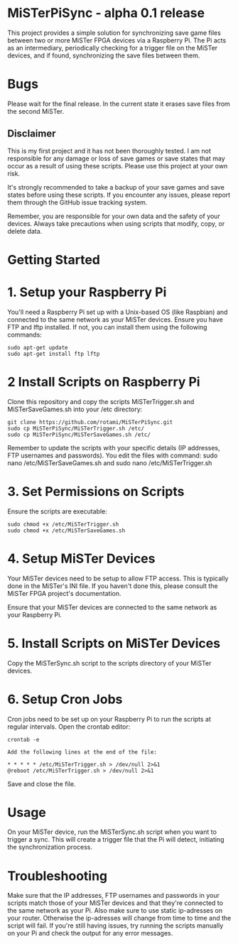 # MiSTerPiSync - alpha 0.1 release
This project provides a simple solution for synchronizing save game files between two or more MiSTer FPGA devices via a Raspberry Pi. The Pi acts as an intermediary, periodically checking for a trigger file on the MiSTer devices, and if found, synchronizing the save files between them.

# Bugs
Please wait for the final release. In the current state it erases save files from the second MiSTer. 

## Disclaimer
This is my first project and it has not been thoroughly tested. I am not responsible for any damage or loss of save games or save states that may occur as a result of using these scripts. Please use this project at your own risk.

It's strongly recommended to take a backup of your save games and save states before using these scripts. If you encounter any issues, please report them through the GitHub issue tracking system.

Remember, you are responsible for your own data and the safety of your devices. Always take precautions when using scripts that modify, copy, or delete data.

# Getting Started
# 1. Setup your Raspberry Pi
You'll need a Raspberry Pi set up with a Unix-based OS (like Raspbian) and connected to the same network as your MiSTer devices. Ensure you have FTP and lftp installed. If not, you can install them using the following commands:
```
sudo apt-get update
sudo apt-get install ftp lftp
```

# 2 Install Scripts on Raspberry Pi
Clone this repository and copy the scripts MiSTerTrigger.sh and MiSTerSaveGames.sh into your /etc directory:
```
git clone https://github.com/rotami/MiSTerPiSync.git
sudo cp MiSTerPiSync/MiSTerTrigger.sh /etc/
sudo cp MiSTerPiSync/MiSTerSaveGames.sh /etc/
```
Remember to update the scripts with your specific details (IP addresses, FTP usernames and passwords). You edit the files with command: sudo nano /etc/MiSTerSaveGames.sh and sudo nano /etc/MiSTerTrigger.sh

# 3. Set Permissions on Scripts
Ensure the scripts are executable:
```
sudo chmod +x /etc/MiSTerTrigger.sh
sudo chmod +x /etc/MiSTerSaveGames.sh
```

# 4. Setup MiSTer Devices
Your MiSTer devices need to be setup to allow FTP access. This is typically done in the MiSTer's INI file. If you haven't done this, please consult the MiSTer FPGA project's documentation.

Ensure that your MiSTer devices are connected to the same network as your Raspberry Pi.

# 5. Install Scripts on MiSTer Devices
Copy the MiSTerSync.sh script to the scripts directory of your MiSTer devices.

# 6. Setup Cron Jobs
Cron jobs need to be set up on your Raspberry Pi to run the scripts at regular intervals. Open the crontab editor:
```
crontab -e
```
```
Add the following lines at the end of the file:
```

```
* * * * * /etc/MiSTerTrigger.sh > /dev/null 2>&1
@reboot /etc/MiSTerTrigger.sh > /dev/null 2>&1
```

Save and close the file.

# Usage
On your MiSTer device, run the MiSTerSync.sh script when you want to trigger a sync. This will create a trigger file that the Pi will detect, initiating the synchronization process.

# Troubleshooting
Make sure that the IP addresses, FTP usernames and passwords in your scripts match those of your MiSTer devices and that they're connected to the same network as your Pi. Also make sure to use static ip-adresses on your router. Otherwise the ip-adresses will change from time to time and the script will fail. If you're still having issues, try running the scripts manually on your Pi and check the output for any error messages.
